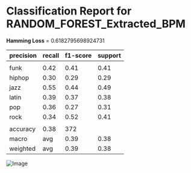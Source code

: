 # Classification Report for RANDOM_FOREST_Extracted_BPM

__Hamming Loss__ = 0.6182795698924731

| precision | recall | f1-score | support |
| --- | --- | --- | --- |
|  |
| funk | 0.42 | 0.41 | 0.41 | 61 |
| hiphop | 0.30 | 0.29 | 0.29 | 62 |
| jazz | 0.55 | 0.44 | 0.49 | 62 |
| latin | 0.39 | 0.37 | 0.38 | 60 |
| pop | 0.36 | 0.27 | 0.31 | 66 |
| rock | 0.34 | 0.52 | 0.41 | 61 |
|  |
| accuracy | 0.38 | 372 |
| macro | avg | 0.39 | 0.38 | 0.38 | 372 |
| weighted | avg | 0.39 | 0.38 | 0.38 | 372 |


![Image](..\evaluation\images\confusion_matrix_RANDOM_FOREST_Extracted_BPM.png)

